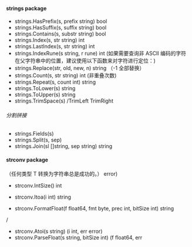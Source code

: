 
#### strings package

- strings.HasPrefix(s, prefix string) bool
- strings.HasSuffix(s, suffix string) bool
- strings.Contains(s, substr string) bool
- strings.Index(s, str string) int
- strings.LastIndex(s, str string) int
- strings.IndexRune(s string, r rune) int (如果需要查询非 ASCII 编码的字符在父字符串中的位置，建议使用以下函数来对字符进行定位：)
- strings.Replace(str, old, new, n) string （-1 全部替换）
- strings.Count(s, str string) int (非重叠次数)
- strings.Repeat(s, count int) string
- strings.ToLower(s) string
- strings.ToUpper(s) string
- strings.TrimSpace(s) /TrimLeft TrimRight
###### 分割拼接
- strings.Fields(s)
- strings.Split(s, sep)
- strings.Join(sl []string, sep string) string

#### strconv package
（任何类型 T 转换为字符串总是成功的。）
error)
- strconv.IntSize() int

- strconv.Itoa(i int) string
- strconv.FormatFloat(f float64, fmt byte, prec int, bitSize int) string

/

- strconv.Atoi(s string) (i int, err error)
- strconv.ParseFloat(s string, bitSize int) (f float64, err 
